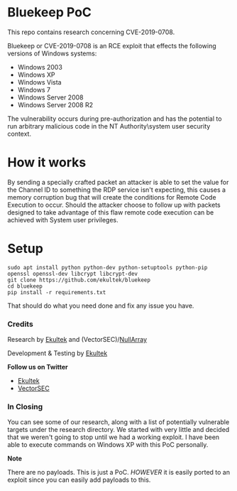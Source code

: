 # Bluekeep PoC

This repo contains research concerning CVE-2019-0708.  

Bluekeep or CVE-2019-0708 is an RCE exploit that effects the following versions of Windows systems:

   - Windows 2003
   - Windows XP
   - Windows Vista
   - Windows 7
   - Windows Server 2008
   - Windows Server 2008 R2

The vulnerability occurs during pre-authorization and has the potential to run arbitrary malicious code in the NT Authority\system 
user security context.

# How it works

By sending a specially crafted packet an attacker is able to set the value for the Channel ID to something the RDP service isn't expecting, this causes a memory corruption bug that will create the conditions for Remote Code Execution to occur. Should the attacker choose to follow up with packets designed to take advantage of this flaw remote code execution can be achieved with System user privileges.

# Setup

```
sudo apt install python python-dev python-setuptools python-pip openssl openssl-dev libcrypt libcrypt-dev
git clone https://github.com/ekultek/bluekeep 
cd bluekeep
pip install -r requirements.txt
```

That should do what you need done and fix any issue you have.

### Credits

Research by [Ekultek](https://github.com/Ekultek) and (VectorSEC)/[NullArray](https://github.com/NullArray)

Development & Testing by [Ekultek](https://github.com/Ekultek)

**Follow us on Twitter**

 - [Ekultek](https://twitter.com/saltythegod)
 - [VectorSEC](https://twitter.com/Real__Vector)

### In Closing

You can see some of our research, along with a list of potentially vulnerable targets under the research directory. We started with very little and decided that we weren't going to stop until we had a working exploit. I have been able to execute commands on Windows XP with this PoC personally.

**Note**

There are no payloads. This is just a PoC. _HOWEVER_ it is easily ported to an exploit since you can easily add payloads to this.

